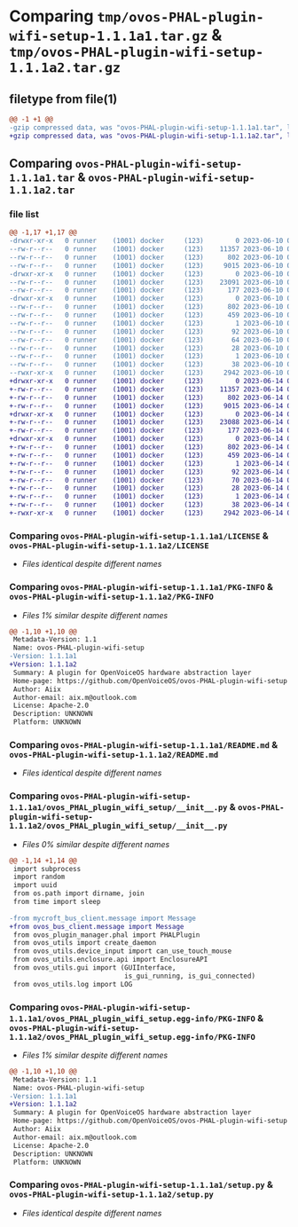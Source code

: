 # Comparing `tmp/ovos-PHAL-plugin-wifi-setup-1.1.1a1.tar.gz` & `tmp/ovos-PHAL-plugin-wifi-setup-1.1.1a2.tar.gz`

## filetype from file(1)

```diff
@@ -1 +1 @@
-gzip compressed data, was "ovos-PHAL-plugin-wifi-setup-1.1.1a1.tar", last modified: Sat Jun 10 02:14:04 2023, max compression
+gzip compressed data, was "ovos-PHAL-plugin-wifi-setup-1.1.1a2.tar", last modified: Wed Jun 14 01:43:14 2023, max compression
```

## Comparing `ovos-PHAL-plugin-wifi-setup-1.1.1a1.tar` & `ovos-PHAL-plugin-wifi-setup-1.1.1a2.tar`

### file list

```diff
@@ -1,17 +1,17 @@
-drwxr-xr-x   0 runner    (1001) docker     (123)        0 2023-06-10 02:14:04.421290 ovos-PHAL-plugin-wifi-setup-1.1.1a1/
--rw-r--r--   0 runner    (1001) docker     (123)    11357 2023-06-10 02:13:55.000000 ovos-PHAL-plugin-wifi-setup-1.1.1a1/LICENSE
--rw-r--r--   0 runner    (1001) docker     (123)      802 2023-06-10 02:14:04.421290 ovos-PHAL-plugin-wifi-setup-1.1.1a1/PKG-INFO
--rw-r--r--   0 runner    (1001) docker     (123)     9015 2023-06-10 02:13:55.000000 ovos-PHAL-plugin-wifi-setup-1.1.1a1/README.md
-drwxr-xr-x   0 runner    (1001) docker     (123)        0 2023-06-10 02:14:04.421290 ovos-PHAL-plugin-wifi-setup-1.1.1a1/ovos_PHAL_plugin_wifi_setup/
--rw-r--r--   0 runner    (1001) docker     (123)    23091 2023-06-10 02:13:55.000000 ovos-PHAL-plugin-wifi-setup-1.1.1a1/ovos_PHAL_plugin_wifi_setup/__init__.py
--rw-r--r--   0 runner    (1001) docker     (123)      177 2023-06-10 02:13:58.000000 ovos-PHAL-plugin-wifi-setup-1.1.1a1/ovos_PHAL_plugin_wifi_setup/version.py
-drwxr-xr-x   0 runner    (1001) docker     (123)        0 2023-06-10 02:14:04.421290 ovos-PHAL-plugin-wifi-setup-1.1.1a1/ovos_PHAL_plugin_wifi_setup.egg-info/
--rw-r--r--   0 runner    (1001) docker     (123)      802 2023-06-10 02:14:04.000000 ovos-PHAL-plugin-wifi-setup-1.1.1a1/ovos_PHAL_plugin_wifi_setup.egg-info/PKG-INFO
--rw-r--r--   0 runner    (1001) docker     (123)      459 2023-06-10 02:14:04.000000 ovos-PHAL-plugin-wifi-setup-1.1.1a1/ovos_PHAL_plugin_wifi_setup.egg-info/SOURCES.txt
--rw-r--r--   0 runner    (1001) docker     (123)        1 2023-06-10 02:14:04.000000 ovos-PHAL-plugin-wifi-setup-1.1.1a1/ovos_PHAL_plugin_wifi_setup.egg-info/dependency_links.txt
--rw-r--r--   0 runner    (1001) docker     (123)       92 2023-06-10 02:14:04.000000 ovos-PHAL-plugin-wifi-setup-1.1.1a1/ovos_PHAL_plugin_wifi_setup.egg-info/entry_points.txt
--rw-r--r--   0 runner    (1001) docker     (123)       64 2023-06-10 02:14:04.000000 ovos-PHAL-plugin-wifi-setup-1.1.1a1/ovos_PHAL_plugin_wifi_setup.egg-info/requires.txt
--rw-r--r--   0 runner    (1001) docker     (123)       28 2023-06-10 02:14:04.000000 ovos-PHAL-plugin-wifi-setup-1.1.1a1/ovos_PHAL_plugin_wifi_setup.egg-info/top_level.txt
--rw-r--r--   0 runner    (1001) docker     (123)        1 2023-06-10 02:14:04.000000 ovos-PHAL-plugin-wifi-setup-1.1.1a1/ovos_PHAL_plugin_wifi_setup.egg-info/zip-safe
--rw-r--r--   0 runner    (1001) docker     (123)       38 2023-06-10 02:14:04.421290 ovos-PHAL-plugin-wifi-setup-1.1.1a1/setup.cfg
--rwxr-xr-x   0 runner    (1001) docker     (123)     2942 2023-06-10 02:13:55.000000 ovos-PHAL-plugin-wifi-setup-1.1.1a1/setup.py
+drwxr-xr-x   0 runner    (1001) docker     (123)        0 2023-06-14 01:43:14.808878 ovos-PHAL-plugin-wifi-setup-1.1.1a2/
+-rw-r--r--   0 runner    (1001) docker     (123)    11357 2023-06-14 01:43:05.000000 ovos-PHAL-plugin-wifi-setup-1.1.1a2/LICENSE
+-rw-r--r--   0 runner    (1001) docker     (123)      802 2023-06-14 01:43:14.808878 ovos-PHAL-plugin-wifi-setup-1.1.1a2/PKG-INFO
+-rw-r--r--   0 runner    (1001) docker     (123)     9015 2023-06-14 01:43:05.000000 ovos-PHAL-plugin-wifi-setup-1.1.1a2/README.md
+drwxr-xr-x   0 runner    (1001) docker     (123)        0 2023-06-14 01:43:14.804878 ovos-PHAL-plugin-wifi-setup-1.1.1a2/ovos_PHAL_plugin_wifi_setup/
+-rw-r--r--   0 runner    (1001) docker     (123)    23088 2023-06-14 01:43:05.000000 ovos-PHAL-plugin-wifi-setup-1.1.1a2/ovos_PHAL_plugin_wifi_setup/__init__.py
+-rw-r--r--   0 runner    (1001) docker     (123)      177 2023-06-14 01:43:08.000000 ovos-PHAL-plugin-wifi-setup-1.1.1a2/ovos_PHAL_plugin_wifi_setup/version.py
+drwxr-xr-x   0 runner    (1001) docker     (123)        0 2023-06-14 01:43:14.808878 ovos-PHAL-plugin-wifi-setup-1.1.1a2/ovos_PHAL_plugin_wifi_setup.egg-info/
+-rw-r--r--   0 runner    (1001) docker     (123)      802 2023-06-14 01:43:14.000000 ovos-PHAL-plugin-wifi-setup-1.1.1a2/ovos_PHAL_plugin_wifi_setup.egg-info/PKG-INFO
+-rw-r--r--   0 runner    (1001) docker     (123)      459 2023-06-14 01:43:14.000000 ovos-PHAL-plugin-wifi-setup-1.1.1a2/ovos_PHAL_plugin_wifi_setup.egg-info/SOURCES.txt
+-rw-r--r--   0 runner    (1001) docker     (123)        1 2023-06-14 01:43:14.000000 ovos-PHAL-plugin-wifi-setup-1.1.1a2/ovos_PHAL_plugin_wifi_setup.egg-info/dependency_links.txt
+-rw-r--r--   0 runner    (1001) docker     (123)       92 2023-06-14 01:43:14.000000 ovos-PHAL-plugin-wifi-setup-1.1.1a2/ovos_PHAL_plugin_wifi_setup.egg-info/entry_points.txt
+-rw-r--r--   0 runner    (1001) docker     (123)       70 2023-06-14 01:43:14.000000 ovos-PHAL-plugin-wifi-setup-1.1.1a2/ovos_PHAL_plugin_wifi_setup.egg-info/requires.txt
+-rw-r--r--   0 runner    (1001) docker     (123)       28 2023-06-14 01:43:14.000000 ovos-PHAL-plugin-wifi-setup-1.1.1a2/ovos_PHAL_plugin_wifi_setup.egg-info/top_level.txt
+-rw-r--r--   0 runner    (1001) docker     (123)        1 2023-06-14 01:43:14.000000 ovos-PHAL-plugin-wifi-setup-1.1.1a2/ovos_PHAL_plugin_wifi_setup.egg-info/zip-safe
+-rw-r--r--   0 runner    (1001) docker     (123)       38 2023-06-14 01:43:14.808878 ovos-PHAL-plugin-wifi-setup-1.1.1a2/setup.cfg
+-rwxr-xr-x   0 runner    (1001) docker     (123)     2942 2023-06-14 01:43:05.000000 ovos-PHAL-plugin-wifi-setup-1.1.1a2/setup.py
```

### Comparing `ovos-PHAL-plugin-wifi-setup-1.1.1a1/LICENSE` & `ovos-PHAL-plugin-wifi-setup-1.1.1a2/LICENSE`

 * *Files identical despite different names*

### Comparing `ovos-PHAL-plugin-wifi-setup-1.1.1a1/PKG-INFO` & `ovos-PHAL-plugin-wifi-setup-1.1.1a2/PKG-INFO`

 * *Files 1% similar despite different names*

```diff
@@ -1,10 +1,10 @@
 Metadata-Version: 1.1
 Name: ovos-PHAL-plugin-wifi-setup
-Version: 1.1.1a1
+Version: 1.1.1a2
 Summary: A plugin for OpenVoiceOS hardware abstraction layer
 Home-page: https://github.com/OpenVoiceOS/ovos-PHAL-plugin-wifi-setup
 Author: Aiix
 Author-email: aix.m@outlook.com
 License: Apache-2.0
 Description: UNKNOWN
 Platform: UNKNOWN
```

### Comparing `ovos-PHAL-plugin-wifi-setup-1.1.1a1/README.md` & `ovos-PHAL-plugin-wifi-setup-1.1.1a2/README.md`

 * *Files identical despite different names*

### Comparing `ovos-PHAL-plugin-wifi-setup-1.1.1a1/ovos_PHAL_plugin_wifi_setup/__init__.py` & `ovos-PHAL-plugin-wifi-setup-1.1.1a2/ovos_PHAL_plugin_wifi_setup/__init__.py`

 * *Files 0% similar despite different names*

```diff
@@ -1,14 +1,14 @@
 import subprocess
 import random
 import uuid
 from os.path import dirname, join
 from time import sleep
 
-from mycroft_bus_client.message import Message
+from ovos_bus_client.message import Message
 from ovos_plugin_manager.phal import PHALPlugin
 from ovos_utils import create_daemon
 from ovos_utils.device_input import can_use_touch_mouse
 from ovos_utils.enclosure.api import EnclosureAPI
 from ovos_utils.gui import (GUIInterface,
                             is_gui_running, is_gui_connected)
 from ovos_utils.log import LOG
```

### Comparing `ovos-PHAL-plugin-wifi-setup-1.1.1a1/ovos_PHAL_plugin_wifi_setup.egg-info/PKG-INFO` & `ovos-PHAL-plugin-wifi-setup-1.1.1a2/ovos_PHAL_plugin_wifi_setup.egg-info/PKG-INFO`

 * *Files 1% similar despite different names*

```diff
@@ -1,10 +1,10 @@
 Metadata-Version: 1.1
 Name: ovos-PHAL-plugin-wifi-setup
-Version: 1.1.1a1
+Version: 1.1.1a2
 Summary: A plugin for OpenVoiceOS hardware abstraction layer
 Home-page: https://github.com/OpenVoiceOS/ovos-PHAL-plugin-wifi-setup
 Author: Aiix
 Author-email: aix.m@outlook.com
 License: Apache-2.0
 Description: UNKNOWN
 Platform: UNKNOWN
```

### Comparing `ovos-PHAL-plugin-wifi-setup-1.1.1a1/setup.py` & `ovos-PHAL-plugin-wifi-setup-1.1.1a2/setup.py`

 * *Files identical despite different names*

